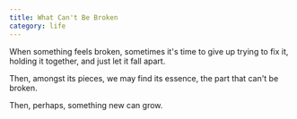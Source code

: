 ```yaml
---
title: What Can't Be Broken
category: life
---
```


When something feels broken,
sometimes it's time to give up
trying to fix it,
holding it together,
and just let it fall apart.

Then, amongst its pieces,
we may find its essence,
the part that can't be broken.

Then, perhaps,
something new
can grow.
